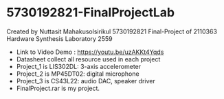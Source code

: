 # 5730192821-FinalProjectLab
Created by Nuttasit Mahakusolsirikul 5730192821 Final-Project of 2110363 Hardware Synthesis Laboratory 2559
  - Link to Video Demo : https://youtu.be/uzAKKt4Yqds
  - Datasheet collect all resource used in each project
  - Project_1 is LIS302DL: 3-axis accelerometer
  - Project_2 is MP45DT02: digital microphone
  - Project_3 is CS43L22: audio DAC, speaker driver
  - FinalProject.rar is my project.
